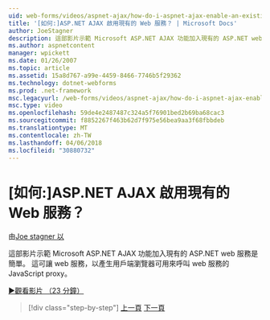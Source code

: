 ```yaml
---
uid: web-forms/videos/aspnet-ajax/how-do-i-aspnet-ajax-enable-an-existing-web-service
title: '[如何:]ASP.NET AJAX 啟用現有的 Web 服務？ | Microsoft Docs'
author: JoeStagner
description: 這部影片示範 Microsoft ASP.NET AJAX 功能加入現有的 ASP.NET web 服務是簡單。 這可讓 web 服務，以 gene...
ms.author: aspnetcontent
manager: wpickett
ms.date: 01/26/2007
ms.topic: article
ms.assetid: 15a8d767-a99e-4459-8466-7746b5f29362
ms.technology: dotnet-webforms
ms.prod: .net-framework
msc.legacyurl: /web-forms/videos/aspnet-ajax/how-do-i-aspnet-ajax-enable-an-existing-web-service
msc.type: video
ms.openlocfilehash: 59de4e2487487c324a5f76901bed2b69ba68cac3
ms.sourcegitcommit: f8852267f463b62d7f975e56bea9aa3f68fbbdeb
ms.translationtype: MT
ms.contentlocale: zh-TW
ms.lasthandoff: 04/06/2018
ms.locfileid: "30880732"
---
```

<a name="how-do-i-aspnet-ajax-enable-an-existing-web-service"></a>[如何:]ASP.NET AJAX 啟用現有的 Web 服務？
====================
由[Joe stagner 以](https://github.com/JoeStagner)

這部影片示範 Microsoft ASP.NET AJAX 功能加入現有的 ASP.NET web 服務是簡單。 這可讓 web 服務，以產生用戶端瀏覽器可用來呼叫 web 服務的 JavaScript proxy。

[&#9654;觀看影片 （23 分鐘）](https://channel9.msdn.com/Blogs/ASP-NET-Site-Videos/how-do-i-aspnet-ajax-enable-an-existing-web-service)

> [!div class="step-by-step"]
> [上一頁](how-do-i-add-aspnet-ajax-features-to-an-existing-web-application.md)
> [下一頁](how-do-i-use-the-aspnet-ajax-client-library-controls.md)
